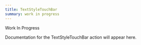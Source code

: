 ```yaml
---
title: TextStyleTouchBar
summary: work in progress
---
```


Work In Progress

Documentation for the TextStyleTouchBar action will appear here.